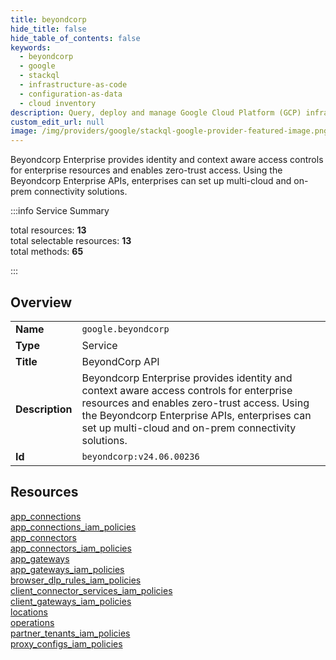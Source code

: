 ```yaml
---
title: beyondcorp
hide_title: false
hide_table_of_contents: false
keywords:
  - beyondcorp
  - google
  - stackql
  - infrastructure-as-code
  - configuration-as-data
  - cloud inventory
description: Query, deploy and manage Google Cloud Platform (GCP) infrastructure and resources using SQL
custom_edit_url: null
image: /img/providers/google/stackql-google-provider-featured-image.png
---
```


Beyondcorp Enterprise provides identity and context aware access controls for enterprise resources and enables zero-trust access. Using the Beyondcorp Enterprise APIs, enterprises can set up multi-cloud and on-prem connectivity solutions.  
    
:::info Service Summary

<div class="row">
<div class="providerDocColumn">
<span>total resources:&nbsp;<b>13</b></span><br />
<span>total selectable resources:&nbsp;<b>13</b></span><br />
<span>total methods:&nbsp;<b>65</b></span><br />
</div>
</div>

:::

## Overview
<table><tbody>
<tr><td><b>Name</b></td><td><code>google.beyondcorp</code></td></tr>
<tr><td><b>Type</b></td><td>Service</td></tr>
<tr><td><b>Title</b></td><td>BeyondCorp API</td></tr>
<tr><td><b>Description</b></td><td>Beyondcorp Enterprise provides identity and context aware access controls for enterprise resources and enables zero-trust access. Using the Beyondcorp Enterprise APIs, enterprises can set up multi-cloud and on-prem connectivity solutions.</td></tr>
<tr><td><b>Id</b></td><td><code>beyondcorp:v24.06.00236</code></td></tr>
</tbody></table>

## Resources
<div class="row">
<div class="providerDocColumn">
<a href="/providers/google/beyondcorp/app_connections/">app_connections</a><br />
<a href="/providers/google/beyondcorp/app_connections_iam_policies/">app_connections_iam_policies</a><br />
<a href="/providers/google/beyondcorp/app_connectors/">app_connectors</a><br />
<a href="/providers/google/beyondcorp/app_connectors_iam_policies/">app_connectors_iam_policies</a><br />
<a href="/providers/google/beyondcorp/app_gateways/">app_gateways</a><br />
<a href="/providers/google/beyondcorp/app_gateways_iam_policies/">app_gateways_iam_policies</a><br />
<a href="/providers/google/beyondcorp/browser_dlp_rules_iam_policies/">browser_dlp_rules_iam_policies</a><br />
</div>
<div class="providerDocColumn">
<a href="/providers/google/beyondcorp/client_connector_services_iam_policies/">client_connector_services_iam_policies</a><br />
<a href="/providers/google/beyondcorp/client_gateways_iam_policies/">client_gateways_iam_policies</a><br />
<a href="/providers/google/beyondcorp/locations/">locations</a><br />
<a href="/providers/google/beyondcorp/operations/">operations</a><br />
<a href="/providers/google/beyondcorp/partner_tenants_iam_policies/">partner_tenants_iam_policies</a><br />
<a href="/providers/google/beyondcorp/proxy_configs_iam_policies/">proxy_configs_iam_policies</a><br />
</div>
</div>
